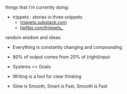 things that I'm currently doing:

- trippets : stories in three snippets
  - <a href="https://trippets.substack.com/">trippets.substack.com</a>
  - <a href="https://twitter.com/trippets_">twitter.com/trippets_</a>
  

random wisdom and ideas:

- Everything is constantly changing and compounding

- 80% of output comes from 20% of (right)input

- Systems >< Goals

- Writing is a tool for clear thinking

- Slow is Smooth, Smart is Fast, Smooth is Fast






